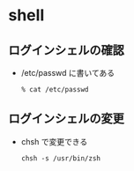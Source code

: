 # shell

## ログインシェルの確認

* /etc/passwd に書いてある
  ```
  % cat /etc/passwd
  ```

## ログインシェルの変更

* chsh で変更できる
  ```
  chsh -s /usr/bin/zsh
  ```
